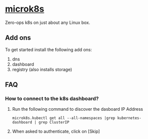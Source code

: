 # [microk8s](https://microk8s.io/)
Zero-ops k8s on just about any Linux box.

## Add ons
To get started install the following add ons:
1. dns 
2. dashboard
3. registry (also installs storage)

## FAQ

### How to connect to the k8s dashboard?
1. Run the following command to discover the dasboard IP Address
    ```
    microk8s.kubectl get all --all-namespaces |grep kubernetes-dashboard | grep ClusterIP
    ```    
2. When asked to authenticate, click on \[Skip\]